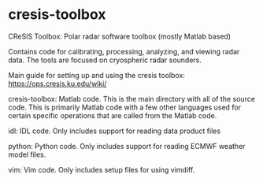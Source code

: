 # cresis-toolbox
CReSIS Toolbox: Polar radar software toolbox (mostly Matlab based)

Contains code for calibrating, processing, analyzing, and viewing radar data. The tools are focused on cryospheric radar sounders.

Main guide for setting up and using the cresis toolbox:
https://ops.cresis.ku.edu/wiki/

cresis-toolbox: Matlab code. This is the main directory with all of the source code. This is primarily Matlab code with a few other languages used for certain specific operations that are called from the Matlab code.

idl: IDL code. Only includes support for reading data product files

python: Python code. Only includes support for reading ECMWF weather model files.

vim: Vim code. Only includes setup files for using vimdiff.
